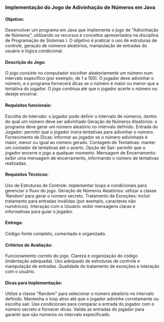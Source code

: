 ### Implementação do Jogo de Adivinhação de Números em Java

#### Objetivo:
Desenvolver um programa em Java que implemente o jogo de "Adivinhação de Números", utilizando os
recursos e conceitos apresentados na disciplina de Programação de Sistemas I. O objetivo é praticar o uso
de estruturas de controle, geração de números aleatórios, manipulação de entradas do usuário e lógica
condicional. 

#### Descrição do Jogo:
O jogo consiste no computador escolher aleatoriamente um número num intervalo específico (por exemplo,
de 1 a 100). O jogador deve adivinhar o número, e o programa fornecerá dicas se o número é maior ou
menor que a tentativa do jogador. O jogo continua até que o jogador acerte o número ou deseje encerrar.

#### Requisitos funcionais:
Escolha do Intervalo: o jogador pode definir o intervalo de números, dentro do qual um número deve ser
adivinhado
Geração de Números Aleatórios: o programa deve gerar um número aleatório no intervalo definido.
Entrada do Jogador: permitir que o jogador insira tentativas para adivinhar o número.
Fornecimento de Dicas: informar ao jogador se o número adivinhado é maior, menor ou igual ao número
gerado.
Contagem de Tentativas: manter um contador de tentativas até o acerto.
Opção de Sair: permitir que o jogador encerre o jogo a qualquer momento.
Mensagem de Encerramento: exibir uma mensagem de encerramento, informando o número de tentativas
realizadas.

#### Requisitos Técnicos:
Uso de Estruturas de Controle: implementar loops e condicionais para gerenciar o fluxo do jogo.
Geração de Números Aleatórios: utilizar a classe ‘Random’ para gerar o número secreto.
Tratamento de Exceções: incluir tratamento para entradas inválidas (por exemplo, caracteres não
numéricos).
Interação com o Usuário: exibir mensagens claras e informativas para guiar o jogador.

#### Entrega:
Código-fonte completo, comentado e organizado.

#### Critérios de Avaliação:
Funcionamento correto do jogo.
Clareza e organização do código (indentação adequada).
Uso adequado de estruturas de controle e manipulação de entradas.
Qualidade do tratamento de exceções e interação com o usuário.

#### Dicas para Implementação:
Utilize a classe "Random" para selecionar o número aleatório no intervalo definido.
Mantenha o loop ativo até que o jogador adivinhe corretamente ou escolha sair.
Use condicionais para comparar a entrada do jogador com o número secreto e fornecer dicas.
Valide as entradas do jogador para garantir que são números no intervalo especificado.